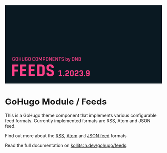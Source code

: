 ![](../../documentation/hugo-feeds/header-card.png)

# GoHugo Module / Feeds

This is a GoHugo theme component that implements various configurable feed formats. Currently implemented formats are RSS, Atom and JSON feed.

Find out more about the [RSS](https://cyber.harvard.edu/rss/rss.html), [Atom](https://datatracker.ietf.org/doc/html/rfc4287) and [JSON feed](https://www.jsonfeed.org/version/1.1/) formats

Read the full documentation on [kollitsch.dev/gohugo/feeds](https://kollitsch.dev/gohugo/feeds).
